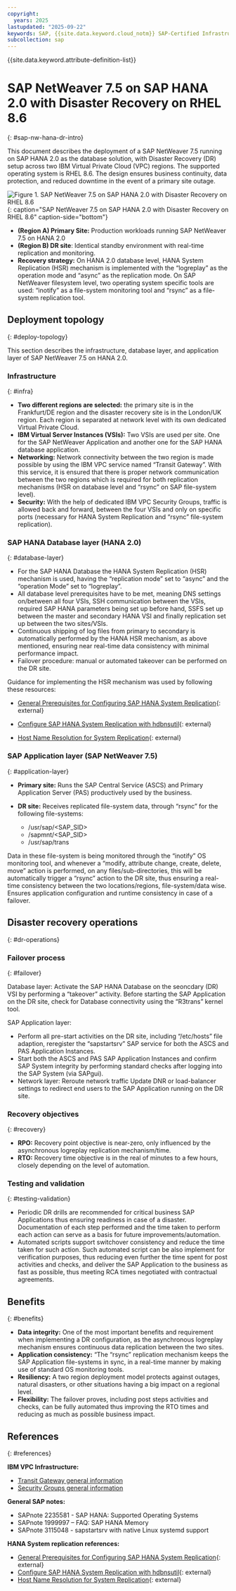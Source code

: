 ```yaml
---
copyright:
  years: 2025
lastupdated: "2025-09-22"
keywords: SAP, {{site.data.keyword.cloud_notm}} SAP-Certified Infrastructure, {{site.data.keyword.ibm_cloud_sap}}, SAP Workloads, RHEL
subcollection: sap
---
```


{{site.data.keyword.attribute-definition-list}}


# SAP NetWeaver 7.5 on SAP HANA 2.0 with Disaster Recovery on RHEL 8.6
{: #sap-nw-hana-dr-intro}

This document describes the deployment of a SAP NetWeaver 7.5 running on SAP HANA 2.0 as the database solution, with Disaster Recovery (DR) setup across two IBM Virtual Private Cloud (VPC) regions. The supported operating system is RHEL 8.6.
The design ensures business continuity, data protection, and reduced downtime in the event of a primary site outage.

![Figure 1. SAP NetWeaver 7.5 on SAP HANA 2.0 with Disaster Recovery on RHEL 8.6](../../images/vpc-intel-vsi-sapnw-hana-dr.svg "SAP NetWeaver 7.5 on SAP HANA 2.0 with Disaster Recovery on RHEL 8.6"){: caption="SAP NetWeaver 7.5 on SAP HANA 2.0 with Disaster Recovery on RHEL 8.6" caption-side="bottom"}

* **(Region A) Primary Site:** Production workloads running SAP NetWeaver 7.5 on HANA 2.0
* **(Region B) DR site**: Identical standby environment with real-time replication and monitoring.
* **Recovery strategy:** On HANA 2.0 database level, HANA System Replication (HSR) mechanism is implemented with the “logreplay” as the operation mode and “async” as the replication mode. On SAP NetWeaver filesystem level, two operating system specific tools are used: “inotify” as a file-system monitoring tool and “rsync” as a file-system replication tool.

## Deployment topology
{: #deploy-topology}

This section describes the infrastructure, database layer, and application layer of SAP NetWeaver 7.5 on HANA 2.0.

### Infrastructure
{: #infra}

* **Two different regions are selected:** the primary site is in the Frankfurt/DE region and the disaster recovery site is in the London/UK region. Each region is separated at network level with its own dedicated Virtual Private Cloud.
* **IBM Virtual Server Instances (VSIs):** Two VSIs are used per site. One for the SAP NetWeaver Application and another one for the SAP HANA database application.
* **Networking:** Network connectivity between the two region is made possible by using the IBM VPC service named “Transit Gateway”. With this service, it is ensured that there is proper network communication between the two regions which is required for both replication mechanisms (HSR on database level and “rsync” on SAP file-system level).
* **Security:** With the help of dedicated IBM VPC Security Groups, traffic is allowed back and forward, between the four VSIs and only on specific ports (necessary for HANA System Replication and “rsync” file-system replication).

### SAP HANA Database layer (HANA 2.0)
{: #database-layer}

* For the SAP HANA Database the HANA System Replication (HSR) mechanism is used, having the “replication mode” set to “async” and the “operation Mode” set to “logreplay”.
* All database level prerequisites have to be met, meaning DNS settings on/between all four VSIs, SSH communication between the VSIs, required SAP HANA parameters being set up before hand, SSFS set up between the master and secondary HANA VSI and finally replication set up between the two sites/VSIs.
* Continuous shipping of log files from primary to secondary is automatically performed by the HANA HSR mechanism, as above mentioned, ensuring near real-time data consistency with minimal performance impact.
* Failover procedure: manual or automated takeover can be performed on the DR site.

Guidance for implementing the HSR mechanism was used by following these resources:

* [General Prerequisites for Configuring SAP HANA System Replication](https://help.sap.com/docs/SAP_HANA_PLATFORM/4e9b18c116aa42fc84c7dbfd02111aba/86267e1ed56940bb8e4a45557cee0e43.html){: external}

* [Configure SAP HANA System Replication with hdbnsutil](https://help.sap.com/docs/SAP_HANA_PLATFORM/4e9b18c116aa42fc84c7dbfd02111aba/2dd26de6360046309e1579accbd9e527.html){: external}

* [Host Name Resolution for System Replication](https://help.sap.com/docs/SAP_HANA_PLATFORM/6b94445c94ae495c83a19646e7c3fd56/c0cba1cb2ba34ec89f45b48b2157ec7b.html){: external}

### SAP Application layer (SAP NetWeaver 7.5)
{: #application-layer}

* **Primary site:** Runs the SAP Central Service (ASCS) and Primary Application Server (PAS) productively used by the business.
* **DR site:** Receives replicated file-system data, through “rsync” for the following file-systems:

    * /usr/sap/<SAP_SID>
    * /sapmnt/<SAP_SID>
    * /usr/sap/trans

Data in these file-system is being monitored through the “inotify” OS monitoring tool, and whenever a “modify, attribute change, create, delete, move” action is performed, on any files/sub-directories, this will be automatically trigger a “rsync” action to the DR site, thus ensuring a real-time consistency between the two locations/regions, file-system/data wise.
Ensures application configuration and runtime consistency in case of a failover.

## Disaster recovery operations
{: #dr-operations}

###	Failover process
{: #failover}

Database layer: Activate the SAP HANA Database on the seoncdary (DR) VSI by performing a “takeover” activity.
Before starting the SAP Application on the DR site, check for Database connectivity using the “R3trans” kernel tool.

SAP Application layer:
* Perform all pre-start activities on the DR site, including “/etc/hosts” file adaption, reregister the “sapstartsrv” SAP service for both the ASCS and PAS Application Instances.
* Start both the ASCS and PAS SAP Application Instances and confirm SAP System integrity by performing standard checks after logging into the SAP System (via SAPgui).
* Network layer: Reroute network traffic Update DNR or load-balancer settings to redirect end users to the SAP Application running on the DR site.

### Recovery objectives
{: #recovery}

* **RPO:** Recovery point objective is near-zero, only influenced by the asynchronous logreplay replication mechanism/time.
* **RTO:** Recovery time objective is in the real of minutes to a few hours, closely depending on the level of automation.

### Testing and validation
{: #testing-validation}

* Periodic DR drills are recommended for critical business SAP Applications thus ensuring readiness in case of a disaster. Documentation of each step performed and the time taken to perform each action can serve as a basis for future improvements/automation.
* Automated scripts support switchover consistency and reduce the time taken for such action. Such automated script can be also implement for verification purposes, thus reducing even further the time spent for post activities and checks, and deliver the SAP Application to the business as fast as possible, thus meeting RCA times negotiated with contractual agreements.

## Benefits
{: #benefits}

* **Data integrity:** One of the most important benefits and requirement when implementing a DR configuration, as the asynchronous logreplay mechanism ensures continuous data replication between the two sites.
* **Application consistency:** “The “rsync” replication mechanism keeps the SAP Application file-systems in sync, in a real-time manner by making use of standard OS monitoring tools.
* **Resiliency:** A two region deployment model protects against outages, natural disasters, or other situations having a big impact on a regional level.
* **Flexibility:** The failover proves, including post steps activities and checks, can be fully automated thus improving the RTO times and reducing as much as possible business impact.

## References
{: #references}

**IBM VPC Infrastructure:**

* [Transit Gateway general information](/docs/transit-gateway)
* [Security Groups general information](/docs/vpc?topic=vpc-using-security-groups)

**General SAP notes:**

* SAPnote 2235581 - SAP HANA: Supported Operating Systems
* SAPnote 1999997 – FAQ: SAP HANA Memory
* SAPnote 3115048 - sapstartsrv with native Linux systemd support

**HANA System replication references:**

* [General Prerequisites for Configuring SAP HANA System Replication](https://help.sap.com/docs/SAP_HANA_PLATFORM/4e9b18c116aa42fc84c7dbfd02111aba/86267e1ed56940bb8e4a45557cee0e43.html){: external}
* [Configure SAP HANA System Replication with hdbnsutil](https://help.sap.com/docs/SAP_HANA_PLATFORM/4e9b18c116aa42fc84c7dbfd02111aba/2dd26de6360046309e1579accbd9e527.html){: external}
* [Host Name Resolution for System Replication](https://help.sap.com/docs/SAP_HANA_PLATFORM/6b94445c94ae495c83a19646e7c3fd56/c0cba1cb2ba34ec89f45b48b2157ec7b.html){: external}

